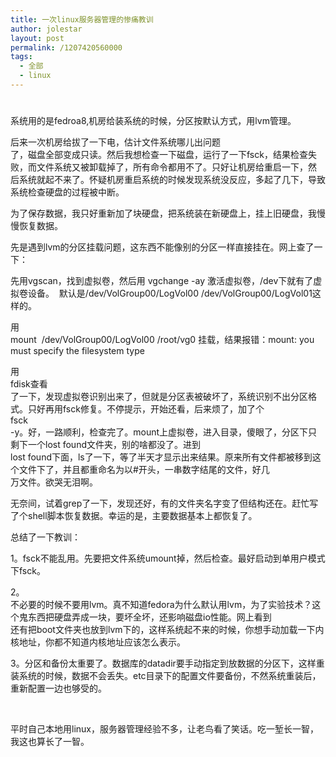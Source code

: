 ```yaml
---
title: 一次linux服务器管理的惨痛教训
author: jolestar
layout: post
permalink: /1207420560000
tags:
  - 全部
  - linux
---
```

# 

系统用的是fedroa8,机房给装系统的时候，分区按默认方式，用lvm管理。

后来一次机房给拔了一下电，估计文件系统哪儿出问题  
了，磁盘全部变成只读。然后我想检查一下磁盘，运行了一下fsck，结果检查失败，而文件系统又被卸载掉了，所有命令都用不了。只好让机房给重启一下，然  
后系统就起不来了。怀疑机房重启系统的时候发现系统没反应，多起了几下，导致系统检查硬盘的过程被中断。

为了保存数据，我只好重新加了块硬盘，把系统装在新硬盘上，挂上旧硬盘，我慢慢恢复数据。

先是遇到lvm的分区挂载问题，这东西不能像别的分区一样直接挂在。网上查了一下：

先用vgscan，找到虚拟卷，然后用 vgchange -ay 激活虚拟卷，/dev下就有了虚拟卷设备。  默认是/dev/VolGroup00/LogVol00 /dev/VolGroup00/LogVol01这样的。

用  
mount  /dev/VolGroup00/LogVol00 /root/vg0 挂载，结果报错：mount: you must specify the filesystem type

用  
fdisk查看  
了一下，发现虚拟卷识别出来了，但就是分区表被破坏了，系统识别不出分区格式。只好再用fsck修复。不停提示，开始还看，后来烦了，加了个     
fsck  
-y。好，一路顺利，检查完了。mount上虚拟卷，进入目录，傻眼了，分区下只剩下一个lost found文件夹，别的啥都没了。进到  
lost found下面，ls了一下，等了半天才显示出来结果。原来所有文件都被移到这个文件下了，并且都重命名为以#开头，一串数字结尾的文件，好几  
万文件。欲哭无泪啊。

无奈间，试着grep了一下，发现还好，有的文件夹名字变了但结构还在。赶忙写了个shell脚本恢复数据。幸运的是，主要数据基本上都恢复了。

总结了一下教训：

1。fsck不能乱用。先要把文件系统umount掉，然后检查。最好启动到单用户模式下fsck。 

2。  
不必要的时候不要用lvm。真不知道fedora为什么默认用lvm，为了实验技术？这个鬼东西把硬盘弄成一块，要坏全坏，还影响磁盘io性能。网上看到  
还有把boot文件夹也放到lvm下的，这样系统起不来的时候，你想手动加载一下内核地址，你都不知道内核地址应该怎么表示。

3。分区和备份太重要了。数据库的datadir要手动指定到放数据的分区下，这样重装系统的时候，数据不会丢失。etc目录下的配置文件要备份，不然系统重装后，重新配置一边也够受的。

 

平时自己本地用linux，服务器管理经验不多，让老鸟看了笑话。吃一堑长一智，我这也算长了一智。
